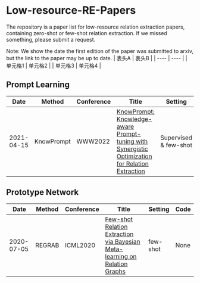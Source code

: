 # Low-resource-RE-Papers
 
The repository is a paper list for low-resource relation extraction papers, containing zero-shot or few-shot relation extraction. If we missed something, please submit a request.

Note: We show the date the first edition of the paper was submitted to arxiv, but the link to the paper may be up to date.
|  表头A   | 表头B  |
|  ----  | ----  |
| 单元格1  | 单元格2 |
| 单元格3  | 单元格4 |

## Prompt Learning
|  Date   | Method  |  Conference   | Title  | Setting  |  Code   | 
|  ----  | ----  |  ----  | ----  |  ----  |  ----  |
| 2021-04-15   | KnowPrompt  |  WWW2022   | [KnowPrompt: Knowledge-aware Prompt-tuning with Synergistic Optimization for Relation Extraction](https://arxiv.org/pdf/2104.07650.pdf)  | Supervised & few-shot  |  [Code](https://github.com/zjunlp/KnowPrompt)   | 


## Prototype Network
|  Date   | Method  |  Conference   | Title  | Setting  |  Code   | 
|  ----  | ----  |  ----  | ----  |  ----  |  ----  |
| 2020-07-05   | REGRAB  |  ICML2020   | [Few-shot Relation Extraction via Bayesian Meta-learning on Relation Graphs](https://arxiv.org/pdf/2007.02387.pdf)  | few-shot  |  None   | 






